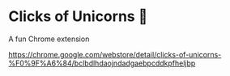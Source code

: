 # Clicks of Unicorns 🦄
A fun Chrome extension

https://chrome.google.com/webstore/detail/clicks-of-unicorns-%F0%9F%A6%84/bclbdlhdaojndadgaebpcddkpfheljbp
